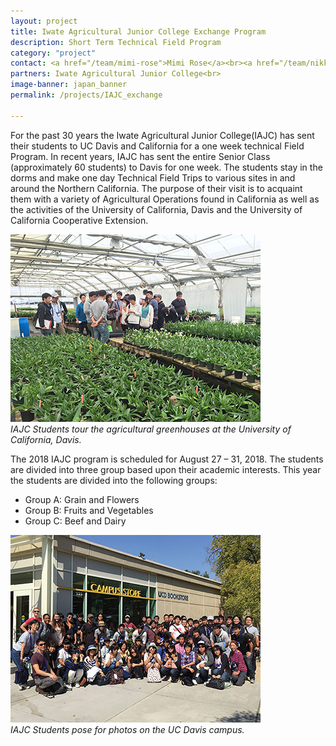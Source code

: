 ```yaml
---
layout: project
title: Iwate Agricultural Junior College Exchange Program
description: Short Term Technical Field Program
category: "project"
contact: <a href="/team/mimi-rose">Mimi Rose</a><br><a href="/team/nikki-grey-rutamu">Nikki Grey Rutamu</a><br>
partners: Iwate Agricultural Junior College<br>
image-banner: japan_banner
permalink: /projects/IAJC_exchange

---
```

For the past 30 years the Iwate Agricultural Junior College(IAJC) has sent their students to UC Davis and California for a one week technical Field Program.  In recent years, IAJC has sent the entire Senior Class (approximately 60 students) to Davis for one week. The students stay in the dorms and make one day Technical Field Trips to various sites in and around the Northern California.  The purpose of their visit is to acquaint them with a variety of Agricultural Operations found in California as well as the activities of the University of California, Davis and the University of California Cooperative Extension. <br>

![IAJC Students tour the agricultural greenhouses at the University of California, Davis.](/media/projects/Iwate/IAJC_UCD_group2.jpg)<br>
*IAJC Students tour the agricultural greenhouses at the University of California, Davis.*

The 2018 IAJC program is scheduled for August 27 – 31, 2018.
The students are divided into three group based upon their academic interests. This year the students are divided into the following groups:
* Group A:  Grain and Flowers
* Group B:  Fruits and Vegetables
* Group C:  Beef and Dairy

![IAJC Students pose for photos on the UC Davis campus.](/media/projects/Iwate/IAJC_UCD_group3.jpg)<br>
*IAJC Students pose for photos on the UC Davis campus.*
